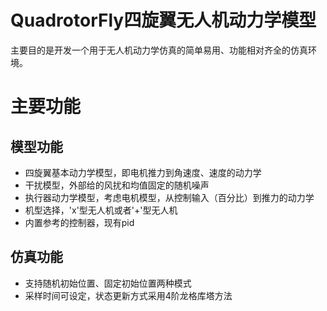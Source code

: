 # QuadrotorFly四旋翼无人机动力学模型

主要目的是开发一个用于无人机动力学仿真的简单易用、功能相对齐全的仿真环境。

# 主要功能

## 模型功能

- 四旋翼基本动力学模型，即电机推力到角速度、速度的动力学
- 干扰模型，外部给的风扰和均值固定的随机噪声
- 执行器动力学模型，考虑电机模型，从控制输入（百分比）到推力的动力学
- 机型选择，'x'型无人机或者'+'型无人机
- 内置参考的控制器，现有pid

## 仿真功能
- 支持随机初始位置、固定初始位置两种模式
- 采样时间可设定，状态更新方式采用4阶龙格库塔方法
